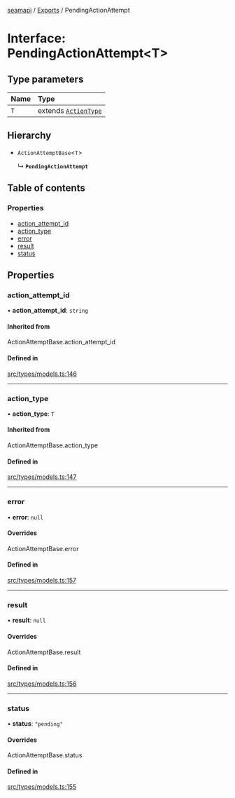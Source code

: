 [seamapi](../README.md) / [Exports](../modules.md) / PendingActionAttempt

# Interface: PendingActionAttempt<T\>

## Type parameters

| Name | Type |
| :------ | :------ |
| `T` | extends [`ActionType`](../modules.md#actiontype) |

## Hierarchy

- `ActionAttemptBase`<`T`\>

  ↳ **`PendingActionAttempt`**

## Table of contents

### Properties

- [action\_attempt\_id](PendingActionAttempt.md#action_attempt_id)
- [action\_type](PendingActionAttempt.md#action_type)
- [error](PendingActionAttempt.md#error)
- [result](PendingActionAttempt.md#result)
- [status](PendingActionAttempt.md#status)

## Properties

### action\_attempt\_id

• **action\_attempt\_id**: `string`

#### Inherited from

ActionAttemptBase.action\_attempt\_id

#### Defined in

[src/types/models.ts:146](https://github.com/seamapi/javascript/blob/main/src/types/models.ts#L146)

___

### action\_type

• **action\_type**: `T`

#### Inherited from

ActionAttemptBase.action\_type

#### Defined in

[src/types/models.ts:147](https://github.com/seamapi/javascript/blob/main/src/types/models.ts#L147)

___

### error

• **error**: ``null``

#### Overrides

ActionAttemptBase.error

#### Defined in

[src/types/models.ts:157](https://github.com/seamapi/javascript/blob/main/src/types/models.ts#L157)

___

### result

• **result**: ``null``

#### Overrides

ActionAttemptBase.result

#### Defined in

[src/types/models.ts:156](https://github.com/seamapi/javascript/blob/main/src/types/models.ts#L156)

___

### status

• **status**: ``"pending"``

#### Overrides

ActionAttemptBase.status

#### Defined in

[src/types/models.ts:155](https://github.com/seamapi/javascript/blob/main/src/types/models.ts#L155)
